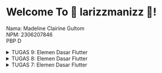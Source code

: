 # Welcome To 🍪 larizzmanizz 🍪!
Nama: Madeline Clairine Gultom\
NPM: 2306207846\
PBP D

<details>
<summary>TUGAS 9: Elemen Dasar Flutter</summary>

## TUGAS 9 PBP 2024/2025

### 1. Jelaskan mengapa kita perlu membuat model untuk melakukan pengambilan ataupun pengiriman data JSON? Apakah akan terjadi error jika kita tidak membuat model terlebih dahulu?
Membuat model untuk pengambilan atau pengiriman data JSON sangat penting, terutama dalam aplikasi berbasis Django atau framework lainnya, karena model menyediakan struktur dan validasi yang kuat untuk data. Model mendefinisikan bagaimana data disusun, termasuk tipe data, hubungan antar data, dan validasi. Model secara otomatis memvalidasi data sebelum menyimpannya di basis data. Model di Django biasanya terkait langsung dengan basis data, sehingga memudahkan untuk menyimpan, mengambil, atau memodifikasi data tanpa perlu menulis kueri SQL manual. Pemrosesannya juga mudah dan dapat meminimalisir terjadinya error. Jika tidak membuat model bisa jadi tidak langsung terjadi error, tetapi akan lebih rentan terjadi kesalahan, seperti kesalahan validasi, keyerror, dan kesulitan menyimpan data di basis data.

### 2. Jelaskan fungsi dari library http yang sudah kamu implementasikan pada tugas ini

**1. Melakukan Permintaan HTTP**, yaitu mengirimkan permintaan ke server menggunakan metode seperti POST, GET, PUT, atau DELETE.\
**2. Mengelola Data JSON**, mengonversi data dari aplikasi (dalam format JSON) menjadi request yang dapat dipahami server, dan sebaliknya, menerima respons JSON dari server untuk digunakan di aplikasi.\
**3. Komunikasi dengan Backend**, library ini menjadi penghubung antara aplikasi Flutter dan backend Django, memungkinkan pengiriman data seperti input form ke server dan menerima respons berupa data atau status.

### 3. Jelaskan fungsi dari CookieRequest dan jelaskan mengapa instance CookieRequest perlu untuk dibagikan ke semua komponen di aplikasi Flutter.
CookieRequest adalah utilitas yang digunakan untuk mengelola permintaan HTTP dengan dukungan cookie. Cookie biasanya digunakan untuk menyimpan informasi sesi pengguna, seperti autentikasi, sehingga memungkinkan aplikasi menjaga status login atau otorisasi antar permintaan. Fungsi antara lain seperti mengirim dan menerima HTTP Request, mengelola cookie, mendukung autentikasi, dan penyimpanan sesi.

Instance CookieRequest perlu dibagikan ke semua komponen aplikasi Flutter karena semua bagian aplikasi yang membutuhkan akses ke server (misalnya halaman dengan data yang memerlukan otorisasi) harus menggunakan cookie yang sama untuk menjaga sesi yang konsisten. Dengan membagikan instance ini, semua komponen menggunakan satu sumber yang sama untuk autentikasi, menghindari duplikasi atau konflik cookie. Tidak perlu membuat ulang instance atau melakukan konfigurasi cookie di setiap komponen yang membutuhkan komunikasi dengan backend. Dengan berbagi instance melalui pendekatan seperti Provider, pengelolaan status autentikasi dapat dilakukan di satu tempat dan diakses oleh seluruh aplikasi.

### 4. Jelaskan mekanisme pengiriman data mulai dari input hingga dapat ditampilkan pada Flutter.
1. Pengguna Melakukan Input
Pengguna mengisi data pada form input di aplikasi Flutter (seperti nama produk, deskripsi, harga, dan rating).
2. Data Dikirim ke Backend
Saat pengguna menekan tombol Save, Flutter akan
memastikan data valid melalui validator form, membentuk payload dalam format JSON untuk dikirim ke backend menggunakan metode HTTP POST.
3. Backend Menerima dan Memproses Data
Django menerima data yang dikirim oleh Flutter melalui endpoint API tertentu (misalnya /create-flutter/).
4. Respon dari Backend ke Flutter
Setelah data berhasil diproses, Django mengembalikan response dalam format JSON yang berisi status operasi, misalnya:
{"status": "success", "message": "Produk baru berhasil disimpan!"}
Jika terjadi error, Django mengembalikan pesan error yang sesuai.
5. Flutter Menampilkan Feedback
Flutter menerima response JSON dari backend dan memprosesnya.
Berdasarkan status respons:
Jika berhasil:
Menampilkan SnackBar atau pesan konfirmasi bahwa data berhasil disimpan.
Mengarahkan pengguna ke halaman lain (misalnya, daftar produk) dengan data terbaru.
Jika gagal:
Menampilkan SnackBar atau dialog error dengan pesan yang sesuai.
6. Data Ditampilkan di Flutter
Untuk menampilkan data terbaru:
Flutter mengirim GET request ke backend untuk mengambil daftar produk dari database.
Backend mengirimkan response berisi data produk dalam format JSON.
Flutter memproses JSON ini dan menampilkannya dalam widget UI seperti ListView atau GridView.

### 5. Jelaskan mekanisme autentikasi dari login, register, hingga logout. Mulai dari input data akun pada Flutter ke Django hingga selesainya proses autentikasi oleh Django dan tampilnya menu pada Flutter.
**1. Register**: Pengguna membuat akun baru → Data dikirim ke Django → Django memproses dan menyimpan data.\
**2. Login**: Pengguna login → Django membuat sesi → Cookie sesi disimpan di Flutter → Pengguna diarahkan ke menu utama.\
**3. Akses Menu**: Flutter mengirim request dengan cookie sesi → Django memverifikasi cookie → Data/menu ditampilkan.\
**4. Logout**: Flutter mengirim request logout → Django menghapus sesi → Flutter menghapus cookie → Pengguna diarahkan ke halaman login.

### 6. Jelaskan bagaimana cara kamu mengimplementasikan checklist di atas secara step-by-step! (bukan hanya sekadar mengikuti tutorial).
1. Membuat app baru serta autentikasi pada django
2. Menggunakan package tambahan untuk flutter dan diaplikasikan di main.dart
3. Membuat halaman login dan register, dan logout
4. Membuat model custom
5. Menambah dependensi HTTP
6. Membuat halaman list produk
7. Menambah tombol navigasi pada drawer untuk melihat daftar produk
8. Membuat create product flutter

</details>

<details>
<summary>TUGAS 8: Elemen Dasar Flutter</summary>

## TUGAS 8 PBP 2024/2025

### 1. Apa kegunaan const di Flutter? Jelaskan apa keuntungan ketika menggunakan const pada kode Flutter. Kapan sebaiknya kita menggunakan const, dan kapan sebaiknya tidak digunakan?
`const` pada Flutter berfungsi untuk mendeklarasikan objek atau nilai konstan yang bersifat _compile-time constant_, yaitu nilainya sudah ditentukan pada saat kompilasi dan tidak dapat berubah selama runtime. Kegunaan `const` antara lain adalah optimalisasi kerja karena hanya perlu membuatnya satu kali dan objek ini tidak berubah sehingga dapat mengurangi beban pada memori dan CPU. `const` juga digunakan untuk nilai atau objek yang tidak akan berubah (_immutable_), lalu dapat menghemat penggunaan memori juga karena objek yang sama dapat dipanggil berkali-kali. Keuntungan dalam menggunakan `const` adalah mengurangi rekonstruksi UI sehingga aplikasi lebih responsif dan efisien, meningkatkan performa aplikasi karena tidak memerlukan alokasi memori tambahan, dan dapat membuat kode lebih jelas. Penggunaan `const` sangat disarankan pada widget yang tidak berubah, saat mendeklarasikan konstanta (seperti warna, padding, dan lain-lain), dan pada _StatelessWidget_ karena widget bersifat statis. Namun, penggunaan `const` kurang cocok pada objek yang berubah atau bersifat dinamis misalnya pada _StatefulWidget_, juga pada parameter dari fungsi atau variabel yang tidak tetap.

### 2. Jelaskan dan bandingkan penggunaan Column dan Row pada Flutter. Berikan contoh implementasi dari masing-masing layout widget ini!
Pada Flutter, Column dan Row adalah dua widget layout dasar yang digunakan untuk mengatur tata letak anak-anak widget (children) dalam arah vertikal dan horizontal.

Column digunakan untuk menempatkan widget secara vertikal (dari atas ke bawah). Berikut contoh implementasinya.
```dart
...
title: const Text('Product berhasil tersimpan'),
content: SingleChildScrollView(
  child: Column(
    crossAxisAlignment: CrossAxisAlignment.start,
    children: [
      Text('Nama: $_name'),
      Text('Deskripsi: $_description'),
      Text('Harga: $_price'),
      Text('Stok: $_amount'),
      Text('Rating: $_rating'),
    ],
  ),
),
...
```
Nama, Deskripsi, Harga, Stok, dan Rating akan tampil berurutan secara vertikal dari atas ke bawah.

Row digunakan untuk menempatkan widget secara horizontal (dari kiri ke kanan). Berikut contoh implementasinya.
```dart
return Scaffold(
  appBar: AppBar(
    ...
    children: [
      Row(
        mainAxisAlignment: MainAxisAlignment.spaceEvenly,
        children: [
          InfoCard(title: 'NPM', content: npm),
          InfoCard(title: 'Name', content: name),
          InfoCard(title: 'Class', content: className),
        ],
      ),
    ],
    ...
  ),
),
```
NPM, Name, dan Class akan tampil berurutan secara horizontal dari kiri ke kanan.

### 3. Sebutkan apa saja elemen input yang kamu gunakan pada halaman form yang kamu buat pada tugas kali ini. Apakah terdapat elemen input Flutter lain yang tidak kamu gunakan pada tugas ini? Jelaskan!
Saya menggunakan elemen input `TextFormField` untuk menerima input dari pengguna seperti nama, deskripsi, stok, harga, dan rating produk. Selain itu, terdapat `ElevatedButton` juga yang digunakan untuk (saat ini) menampilkan data form ketika memencet tombol **Save**. Masih terdapat banyak elemen input yang saya belum gunakan, seperti `Checkbox`, `RadioButton`, `Switch`, dan lain-lain.

### 4. Bagaimana cara kamu mengatur tema (theme) dalam aplikasi Flutter agar aplikasi yang dibuat konsisten? Apakah kamu mengimplementasikan tema pada aplikasi yang kamu buat?
Saya mengatur konsistensi tema dalam aplikasi dengan menggunakan `ThemeData` pada `MaterialApp`. Pengaturan tema ini untuk menentukan warna primer dan sekunder dari aplikasi yang saya buat. Implementasinya sebagai berikut pada `main.dart`.
```dart
class MyApp extends StatelessWidget {
  const MyApp({super.key});

  @override
  Widget build(BuildContext context) {
    return MaterialApp(
      title: 'larizzmanizz',
      theme: ThemeData( // Menggunakan ThemeData
        colorScheme: ColorScheme.fromSwatch(
          primarySwatch: Colors.brown,
        ).copyWith(secondary: Colors.brown[600]),
        useMaterial3: true,
      ),
      home: MyHomePage(),
    );
  }
}
```

### 5. Bagaimana cara kamu menangani navigasi dalam aplikasi dengan banyak halaman pada Flutter?
Saya menangani navigasi dalam aplikasi ini dengan menggunakan widget yang disediakan oleh Flutter, yaitu `Navigator`. Ketika user ingin menambahkan produk, maka fungsi `Navigator.push()` akan berjalan, yaitu menambah route ke stack route. Lalu, ketika user ingin kembali ke halaman utama, maka fungsi yang berjalan adalah `Navigator.pushReplacement()`, yang akan menggantikan route yang sudah ada pada stack route. Terdapat juga fungsi `Navigator.pop()` yang digunakan untuk menghapus route yang sedang ditampilkan dan kembali pada route yang berada di bawahnya.

</details>


<details>
<summary>TUGAS 7: Elemen Dasar Flutter</summary>

## TUGAS 7 PBP 2024/2025

### 1. Jelaskan apa yang dimaksud dengan stateless widget dan stateful widget, dan jelaskan perbedaan dari keduanya.
Flutter memiliki dua jenis widget utama, yaitu stateless dan stateful widget. Perbedaan dari kedua widget tersebut adalah sebagai berikut.

**Stateless Widget**: Widget yang statis, yaitu widget ini tidak memiliki _state_ yang dapat berubah selama siklus penggunaannya. Sehingga pada saat widget dirender, tampilannya tidak akan berubah. Contohnya adalah label teks, ikon, atau tombol sederhana yang tidak memerlukan perubahan _state_.

**Stateful Widget**: Widget yang dapat berubah ketika user berinteraksi dengan dirinya. Contohnya tombol yang berubah ketika ditekan, perubahan widget tiap hitungan detik, atau form yang membutuhkan input pengguna.

### 2. Sebutkan widget apa saja yang kamu gunakan pada proyek ini dan jelaskan fungsinya.
- **MaterialApp**: untuk memulai aplikasi Flutter dengan tema dan pengaturan navigasi, juga untuk mengatur tema, judul aplikasi, dan mengatur halaman awal (home) sebagai MyHomePage.
- **Scaffold**: digunakan dalam MyHomePage untuk menampilkan AppBar dan konten di bagian body.
- **AppBar**: untuk menampilkan judul atau elemen interaktif seperti ikon atau tombol.
- **Padding**: untuk memberikan jarak di sekitar widget yang dibungkusnya.
- **Column**: untuk menata widget secara vertikal.
- **Row**: untuk menata widget secara horizontal.
- **Card**: tampilan seperti kartu dengan bayangan dan sudut melengkung. Digunakan dalam widget InfoCard untuk menampilkan informasi NPM, Nama, dan Kelas dengan estetika yang lebih baik.
- **Container**: untuk mengatur tata letak, termasuk menambahkan padding, margin, dan warna latar.
- **Text**: untuk menampilkan teks di layar, seperti judul, nama produk, dan pesan pada tombol yang ditekan.
- **GridView.count**: untuk menampilkan tata letak berbentuk grid dengan jumlah kolom tetap.
- **Material**: menyediakan efek visual seperti shadow, elevation, dan ink splashes.
- **InkWell**: memberi efek ripple saat suatu area disentuh, seperti memicu efek dan menampilkan SnackBar.
- **SnackBar**: untuk menampilkan pesan singkat di bagian bawah layar.
- **Icon**: untuk menampilkan ikon grafis di layar.

### 3. Apa fungsi dari setState()? Jelaskan variabel apa saja yang dapat terdampak dengan fungsi tersebut.
Fungsi `setState()` biasa digunakan dalam widget bertipe Stateful untuk memberitahu framework bahwa terdapat perubahan pada data atau variabel state. Ketika `setState()` dipanggil, Flutter akan memicu rebuild pada bagian widget yang terdampak, sehingga perubahan data dapat langsung terlihat pada sisi UI. Fungsi `setState()` bekerja dengan cara mengambil fungsi atau _callback_ sebagai parameter, yang di dalamnya terdapat logika perubahan data yang ingin diperbarui. Saat fungsi ini dipanggil, Flutter akan memanggil ulang metode `build()` pada widget tersebut, membuat UI diperbarui untuk menampilkan data terbaru. Fungsi ini juga memastikan bahwa hanya bagian yang berubah yang akan di-re-render, sehingga aplikasi tetap efisien dan hemat sumber daya.

### 4. Jelaskan perbedaan antara `const` dengan `final`.
`const` dan `final` adalah keyword yang digunakan untuk mendeklarasikan variabel yang tidak akan diubah nilainya setelah diinisialisasi. Namun, terdapat perbedaan antara kedua keyword tersebut. Keyword `const` harus diinisialisasi dengan nilai yang sudah diketahui saat compile time, sehingga nilainya tidak bergantung pada data yang hanya diketahui saat runtime. Sedangkan, untuk `final`, dapat diberikan saat runtime, yaitu saat kode sedang dijalankan, sehingga memungkinkan `final` untuk diinisialisasi dengan nilai yang mungkin hanya tersedia saat aplikasi berjalan.

Contoh penggunaannya adalah sebagai berikut.
```dart
final currentTime = DateTime.now(); // Dapat diinisialisasi dengan nilai yang diketahui saat runtime
const pi = 3.14159; // Nilai yang sudah diketahui saat compile-time
```

### 5. Jelaskan bagaimana cara kamu mengimplementasikan checklist-checklist di atas.
#### 1. Membuat flutter project
Dengan menjalankan perintah `flutter create larizzmanizz` di terminal pada direktori yang tepat.

#### 2. Membuat tiga tombol sederhana dengan ikon dan teks
Pada `menu.dart`, terdapat kode berikut untuk mendefinisikan tombol yang akan ditampilkan.
```dart
class ItemHomepage {
  final String name;
  final IconData icon;
  final Color color;

  ItemHomepage(this.name, this.icon, this.color);
}
```

Di mana tiap tombol yang akan ditampilkan adalah sebagai berikut. Kode ini juga sudah mengimplementasi warna-warna yang berbeda pada tiap tombol.
```dart
final List<ItemHomepage> items = [
    ItemHomepage("Lihat Daftar Produk", Icons.shopping_cart, const Color(0xFFFADFA1)),
    ItemHomepage("Tambah Produk", Icons.add, const Color(0xFF7EACB5)),
    ItemHomepage("Logout", Icons.logout, const Color(0xFFC96868)),
];
```

Untuk memunculkan `Snackbar` ketika tombol ditekan.
```dart
class ItemCard extends StatelessWidget {

  ...

  @override
  Widget build(BuildContext context) {
    return Material(
      ...
      
      child: InkWell(
        onTap: () {
          ScaffoldMessenger.of(context)
            ..hideCurrentSnackBar()
            ..showSnackBar(
              SnackBar(content: Text("Kamu telah menekan tombol ${item.name}!"))
            );
        },
        ...
        ),
      ),
  }
}
```
</details>